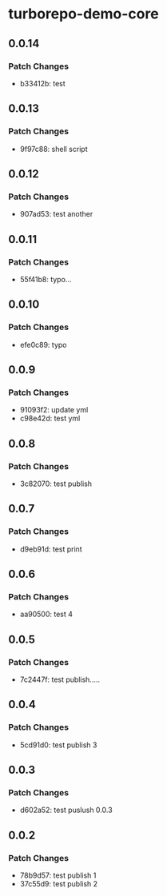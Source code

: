 # turborepo-demo-core

## 0.0.14

### Patch Changes

- b33412b: test

## 0.0.13

### Patch Changes

- 9f97c88: shell script

## 0.0.12

### Patch Changes

- 907ad53: test another

## 0.0.11

### Patch Changes

- 55f41b8: typo...

## 0.0.10

### Patch Changes

- efe0c89: typo

## 0.0.9

### Patch Changes

- 91093f2: update yml
- c98e42d: test yml

## 0.0.8

### Patch Changes

- 3c82070: test publish

## 0.0.7

### Patch Changes

- d9eb91d: test print

## 0.0.6

### Patch Changes

- aa90500: test 4

## 0.0.5

### Patch Changes

- 7c2447f: test publish.....

## 0.0.4

### Patch Changes

- 5cd91d0: test publish 3

## 0.0.3

### Patch Changes

- d602a52: test puslush 0.0.3

## 0.0.2

### Patch Changes

- 78b9d57: test publish 1
- 37c55d9: test publish 2
